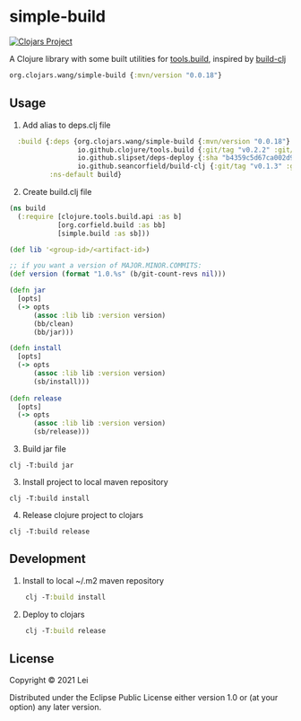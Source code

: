 # simple-build
[![Clojars Project](https://img.shields.io/clojars/v/org.clojars.wang/simple-build.svg)](https://clojars.org/org.clojars.wang/simple-build)

A Clojure library with some built utilities for [tools.build](https://github.com/clojure/tools.build), inspired by [build-clj](https://github.com/seancorfield/build-clj)

```clj
org.clojars.wang/simple-build {:mvn/version "0.0.18"}
```

## Usage

1. Add alias to deps.clj file
```clj
  :build {:deps {org.clojars.wang/simple-build {:mvn/version "0.0.18"}
                 io.github.clojure/tools.build {:git/tag "v0.2.2" :git/sha "3049217"}
                 io.github.slipset/deps-deploy {:sha "b4359c5d67ca002d9ed0c4b41b710d7e5a82e3bf"}
                 io.github.seancorfield/build-clj {:git/tag "v0.1.3" :git/sha "26b884c"}}
          :ns-default build}
```

2. Create build.clj file

```clj
(ns build
  (:require [clojure.tools.build.api :as b]
            [org.corfield.build :as bb]
            [simple.build :as sb]))

(def lib '<group-id>/<artifact-id>)

;; if you want a version of MAJOR.MINOR.COMMITS:
(def version (format "1.0.%s" (b/git-count-revs nil)))

(defn jar
  [opts]
  (-> opts
      (assoc :lib lib :version version)
      (bb/clean)
      (bb/jar)))

(defn install
  [opts]
  (-> opts
      (assoc :lib lib :version version)
      (sb/install)))
      
(defn release
  [opts]
  (-> opts
      (assoc :lib lib :version version)
      (sb/release)))
```

3. Build jar file

```shell
clj -T:build jar
```

3. Install project to local maven repository

```shell
clj -T:build install
```

4. Release clojure project to clojars

```shell
clj -T:build release
```

## Development

1. Install to local ~/.m2 maven repository
```clj
    clj -T:build install
```
    
2. Deploy to clojars
```clj
    clj -T:build release
```
## License

Copyright © 2021 Lei

Distributed under the Eclipse Public License either version 1.0 or (at
your option) any later version.
